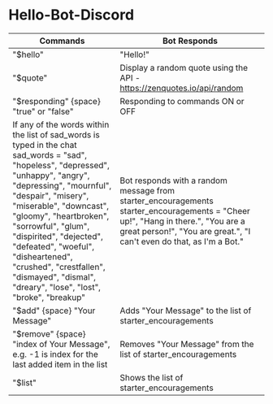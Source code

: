 # Hello-Bot-Discord
Commands | Bot Responds  
--- | --- 
"$hello" | "Hello!"
"$quote" | Display a random quote using the API - https://zenquotes.io/api/random
"$responding" {space} "true" or "false" | Responding to commands ON or OFF
If any of the words within the list of sad_words is typed in the chat  sad_words = "sad", "hopeless", "depressed", "unhappy", "angry", "depressing", "mournful", "despair", "misery", "miserable", "downcast", "gloomy", "heartbroken", "sorrowful", "glum", "dispirited", "dejected", "defeated", "woeful", "disheartened", "crushed", "crestfallen", "dismayed", "dismal", "dreary", "lose", "lost", "broke", "breakup" | Bot responds with a random message from starter_encouragements  starter_encouragements = "Cheer up!", "Hang in there.", "You are a great person!", "You are great.", "I can't even do that, as I'm a Bot."
"$add" {space} "Your Message" | Adds "Your Message" to the list of starter_encouragements
"$remove" {space} "index of Your Message",  e.g. -1 is index for the last added item in the list | Removes "Your Message" from the list of starter_encouragements
"$list" | Shows the list of starter_encouragements
